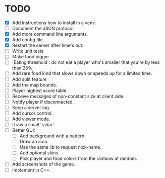 TODO
====
* [X] Add instructions how to install in a venv.
* [ ] Document the JSON protocol.
* [X] Add more command line arguments.
* [X] Add config file.
* [X] Restart the server after time's out.
* [ ] Write unit tests
* [ ] Make food bigger
* [ ] 'Eating threshold': do not eat a player who's smaller that you're by less than 25%.
* [ ] Add rare food kind that slows down or speeds up for a limited time.
* [ ] Add split feature
* [ ] Add the map bounds.
* [ ] Player highest score table.
* [ ] Receive messages of non-constant size at client side.
* [ ] Notify player if disconnected.
* [ ] Keep a server log.
* [ ] Add cursor control.
* [ ] Add viewer mode.
* [ ] Draw a small 'radar'.
* [ ] Better GUI:
  * [ ] Add background with a pattern.
  * [ ] Draw an icon.
  * [ ] Use the same lib to request nick-name.
  * [ ] Add optional skins.
  * [ ] Pick player and food colors from the rainbow at random.
* [ ] Add screenshots of the game.
* [ ] Implement in C++.